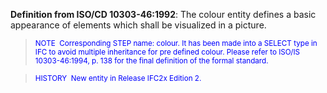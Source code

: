 ﻿**Definition from ISO/CD 10303-46:1992**: The colour entity defines a basic appearance of elements which shall be visualized in a picture.

> <font color="#0000ff"><small>
NOTE&nbsp; Corresponding STEP name: colour. It has been made into a
SELECT
type in IFC to avoid multiple inheritance for pre defined colour.
Please refer to ISO/IS 10303-46:1994, p. 138 for the final definition
of the formal standard.</small> </font>

> <small> <font color="#0000ff">HISTORY&nbsp;
New entity in Release IFC2x Edition 2.</font> </small>